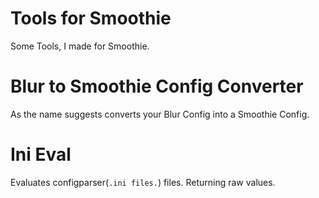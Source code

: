 # Tools for Smoothie
Some Tools, I made for Smoothie.

# Blur to Smoothie Config Converter
As the name suggests converts your Blur Config into a Smoothie Config.

# Ini Eval
Evaluates configparser(`.ini files.`) files. Returning raw values.

